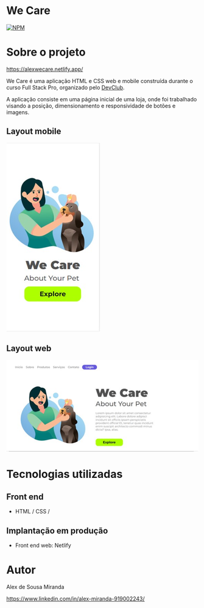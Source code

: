# We Care
[![NPM](https://img.shields.io/npm/l/react)](https://github.com/alexmiranda18/wecare/blob/master/licence) 

# Sobre o projeto

https://alexwecare.netlify.app/

We Care é uma aplicação HTML e CSS web e mobile construída durante o curso Full Stack Pro, organizado pelo [DevClub](https://rodolfomori.com.br/devclub/ "Site do DevClub").

A aplicação consiste em uma página inicial de uma loja, onde foi trabalhado visando a posição, dimensionamento e responsividade de botões e imagens.

## Layout mobile
![Mobile 1](https://github.com/alexmiranda18/wecare/blob/master/assets/Imagem10.jpg?raw=true) 

## Layout web
![Web 1](https://github.com/alexmiranda18/wecare/blob/master/assets/Imagem9.jpg?raw=true)



# Tecnologias utilizadas

## Front end
- HTML / CSS / 

## Implantação em produção

- Front end web: Netlify

# Autor

Alex de Sousa Miranda

https://www.linkedin.com/in/alex-miranda-919002243/
